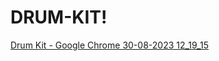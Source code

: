 # DRUM-KIT!

[Drum Kit - Google Chrome 30-08-2023 12_19_15](https://github.com/HAIDER072/DRUM-KIT/assets/119747109/cee69a12-f61a-40c8-9ef0-3fc333b53def)
